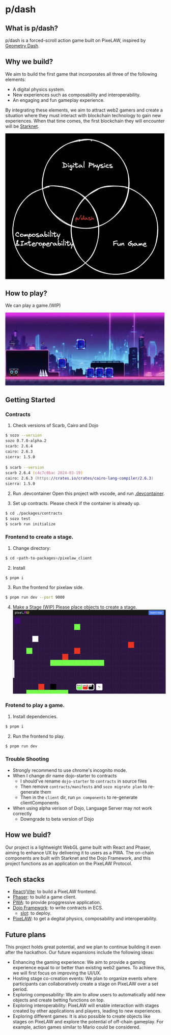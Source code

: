 # p/dash

## What is p/dash?
p/dash is a forced-scroll action game built on PixeLAW, inspired by [Geometry Dash](https://geometry-dash.fandom.com/wiki/Geometry_Dash_Wiki).

## Why we build?
We aim to build the first game that incorporates all three of the following elements:

- A digital physics system.
- New experiences such as composability and interoperability.
- An engaging and fun gameplay experience.

By integrating these elements, we aim to attract web2 gamers and create a situation where they must interact with blockchain technology to gain new experiences. When that time comes, the first blockchain they will encounter will be [Starknet](https://www.starknet.io/).

<img src="./assets/three_features.png" width="500px">

## How to play?
We can play a game.(WIP)

<img src="./assets/gameplay.png" width="500px">

## Getting Started

### Contracts

1. Check versions of Scarb, Cairo and Dojo

```zsh
$ sozo --version                                                                               
sozo 0.7.0-alpha.2
scarb: 2.6.4
cairo: 2.6.3
sierra: 1.5.0

$ scarb --version       
scarb 2.6.4 (c4c7c0bac 2024-03-19)
cairo: 2.6.3 (https://crates.io/crates/cairo-lang-compiler/2.6.3)
sierra: 1.5.0
```

2. Run .devcontainer
Open this project with vscode, and run [.devcontainer](https://code.visualstudio.com/docs/devcontainers/containers).

3. Set up contracts.
Please check if the container is already up.
```zsh
$ cd ./packages/contracts
$ sozo test
$ scarb run initialize
```

### Frontend to create a stage.
1. Change directory:
```zsh
$ cd <path-to-packages>/pixelaw_client
```

2. Install
```zsh
$ pnpm i
```

3. Run the frontend for pixelaw side.
```zsh
$ pnpm run dev --port 9000
```

4. Make a Stage (WIP)
Please place objects to create  a stage.
![image](./assets/create_a_stage.png)

### Frotend to play a game.
1. Install dependencies.
```zsh
$ pnpm i
```

2. Run the frontend to play.
```zsh
$ pnpm run dev
```

### Trouble Shooting
- Strongly recommend to use chrome's incognito mode.
- When I change dir name dojo-starter to contracts
  - I should've rename `dojo-starter` to `contracts` in source files
  - Then remove `contracts/manifests` and `sozo migrate plan` to re-generate them
  - Then in the `client` dir, run `pn components` to re-generate clientComponents
- When using alpha verison of Dojo, Language Server may not work correctly
  - Downgrade to beta version of Dojo

## How we buid?
Our project is a lightweight WebGL game built with React and Phaser, aiming to enhance UX by delivering it to users as a PWA. The on-chain components are built with Starknet and the Dojo Framework, and this project functions as an application on the PixeLAW Protocol.

## Tech stacks
- [React](https://react.dev/)/[Vite](https://vitejs.dev/): to build a PixeLAW frontend.
- [Phaser](https://phaser.io/): to build a game client.
- [PWA](https://en.wikipedia.org/wiki/Progressive_web_app): to provide proggressive application.
- [Dojo Framework](https://book.dojoengine.org/): to write contracts in ECS.
  - [slot](https://book.dojoengine.org/toolchain/slot): to deploy.
- [PixeLAW](https://www.pixelaw.xyz/): to get a degital physics, composability and interoperability.

## Future plans
This project holds great potential, and we plan to continue building it even after the hackathon. Our future expansions include the following ideas:

- Enhancing the gaming experience: We aim to provide a gaming experience equal to or better than existing web2 games. To achieve this, we will first focus on improving the UI/UX.
- Hosting stage co-creation events: We plan to organize events where participants can collaboratively create a stage on PixeLAW over a set period.
- Exploring composability: We aim to allow users to automatically add new objects and create betting functions on top.
- Exploring interoperability: PixeLAW will enable interaction with stages created by other applications and players, leading to new experiences.
- Exploring different games: It is also possible to create objects like stages on PixeLAW and explore the potential of off-chain gameplay. For example, action games similar to Mario could be considered.
